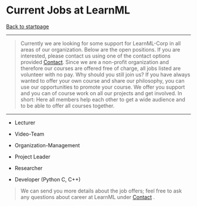 # Current Jobs at LearnML

[Back to startpage](https://learnml-corp.github.io)

---

> Currently we are looking for some support for LearnML-Corp in all areas of our organization. Below are the open positions.
If you are interested, please contact us using one of the contact options provided [Contact](https://learnml-corp.github.io/).
Since we are a non-profit organization and therefore our courses are offered free of charge, all jobs listed are volunteer with no pay.
Why should you still join us?
If you have always wanted to offer your own course and share our philosophy, you can use our opportunities to promote your course. We offer you support and you can of course work on all our projects and get involved. In short: Here all members help each other to get a wide audience and to be able to offer all courses together.

---

- Lecturer

- Video-Team

- Organization-Management

- Project Leader

- Researcher

- Developer (Python C, C++)

> We can send you more details about the job offers; feel free to ask any questions about career at LearnML under [Contact](https://learnml-corp.github) .